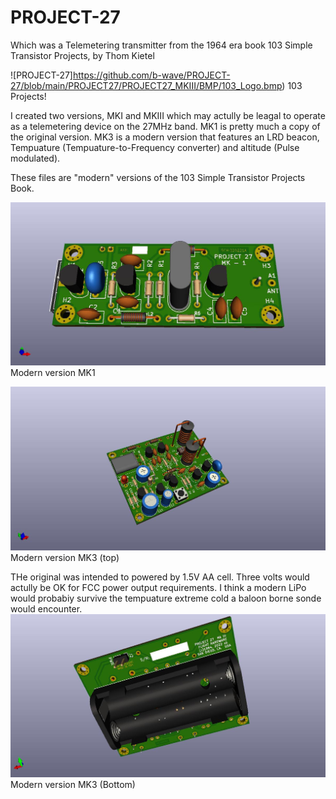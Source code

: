 # PROJECT-27
Which was a Telemetering transmitter from the 1964 era book 103 Simple Transistor Projects, by Thom Kietel

![PROJECT-27]https://github.com/b-wave/PROJECT-27/blob/main/PROJECT27/PROJECT27_MKIII/BMP/103_Logo.bmp)
103 Projects!

I created two versions, MKI and MKIII which may actully be leagal to operate as a telemetering device on the 27MHz band.  MK1 is pretty much a copy of the original version.  MK3 is a modern version that features an LRD beacon, Tempuature (Tempuature-to-Frequency converter) and altitude (Pulse modulated).  

These files are "modern" versions of the 103 Simple Transistor Projects Book.   

![PROJECT-27](https://github.com/b-wave/PROJECT-27/blob/main/PROJECT27/PROJECT27_MKIII/BMP/PROJECT27_MK1_3d.jpg)
Modern version MK1

![PROJECT-27](https://github.com/b-wave/PROJECT-27/blob/main/PROJECT27/PROJECT27_MKIII/BMP/PROJECT27_MKIII_3d.jpg)
Modern version MK3 (top)

THe original was intended to powered by 1.5V AA cell.  Three volts would actully be OK for FCC power output requirements. I think a modern LiPo would probabiy survive the tempuature extreme cold a baloon borne sonde would encounter. 
![PROJECT-27](https://github.com/b-wave/PROJECT-27/blob/main/PROJECT27/PROJECT27_MKIII/BMP/PROJECT27_MKIII_bottom.jpg)
Modern version MK3 (Bottom)





 
